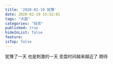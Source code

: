 ```yaml
---
title: '2020-02-19 犹豫'
date: 2020-02-19 15:52:01
tags: "大盘"
categories: "投资"
published: true
hideInList: false
feature: 
isTop: false
---
```

犹豫了一天
也是刺激的一天
变盘时间越来越近了
期待
<!-- more -->

